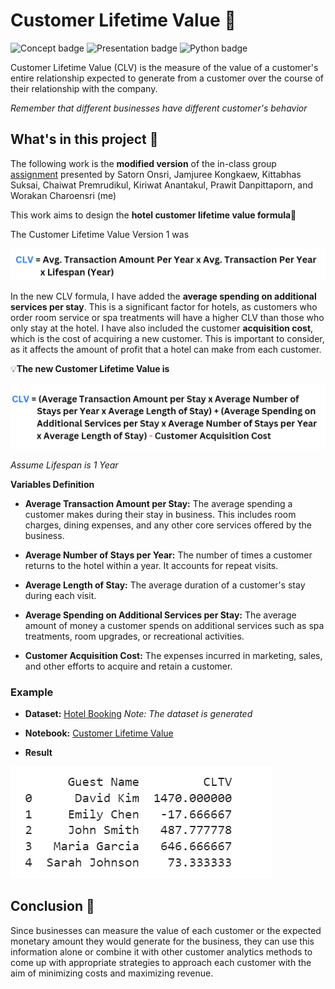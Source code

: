 # Customer Lifetime Value 🔎
![Concept badge](https://img.shields.io/badge/-Concept-blue.svg) ![Presentation badge](https://img.shields.io/badge/-Presentation-blue.svg)  ![Python badge](https://img.shields.io/badge/-Python-green.svg)

Customer Lifetime Value (CLV) is the measure of the value of a customer's entire relationship expected to generate from a customer over the course of their relationship with the company. 

*Remember that different businesses have different customer's behavior*

## What's in this project 💼
The following work is the **modified version** of the in-class group [assignment](https://github.com/Wkan19/MADT8101-Customer-Analytics/blob/main/Customer%20Lifetime%20Value/Dusit%20Thani%20Customer%20Loyalty%20Program.pdf) presented by Satorn Onsri, Jamjuree Kongkaew, Kittabhas Suksai, Chaiwat Premrudikul, Kiriwat Anantakul, Prawit Danpittaporn, and Worakan Charoensri (me)

This work aims to design the **hotel customer lifetime value formula**🏨

The Customer Lifetime Value Version 1 was 

 ![clv-v1](./clv-v1.png)
 

In the new CLV formula, I have added the **average spending on additional services per stay**. This is a significant factor for hotels, as customers who order room service or spa treatments will have a higher CLV than those who only stay at the hotel. I have also included the customer **acquisition cost**, which is the cost of acquiring a new customer. This is important to consider, as it affects the amount of profit that a hotel can make from each customer.

💡**The new Customer Lifetime Value is**

![clv-v2](./clv-v2.png)

*Assume Lifespan is 1 Year*

**Variables Definition**

* **Average Transaction Amount per Stay:** The average spending a customer makes during their stay in business. This includes room charges, dining expenses, and any other core services offered by the business.

* **Average Number of Stays per Year:** The number of times a customer returns to the hotel within a year. It accounts for repeat visits.

* **Average Length of Stay:** The average duration of a customer's stay during each visit.

* **Average Spending on Additional Services per Stay:** The average amount of money a customer spends on additional services such as spa treatments, room upgrades, or recreational activities.

* **Customer Acquisition Cost:** The expenses incurred in marketing, sales, and other efforts to acquire and retain a customer.

### Example 
* **Dataset:** [Hotel Booking](https://github.com/Wkan19/MADT8101-Customer-Analytics/blob/main/Customer%20Lifetime%20Value/GitHub%20Generate%20Hotel%20Booking.csv)
*Note: The dataset is generated*

* **Notebook:** [Customer Lifetime Value](https://github.com/Wkan19/MADT8101-Customer-Analytics/blob/main/Customer%20Lifetime%20Value/GitHub_Customer_Lifetime_Value.ipynb)

* **Result**

![clv-result](./clv-result.png)


## Conclusion 🎯

Since businesses can measure the value of each customer or the expected monetary amount they would generate for the business, they can use this information alone or combine it with other customer analytics methods to come up with appropriate strategies to approach each customer with the aim of minimizing costs and maximizing revenue.
